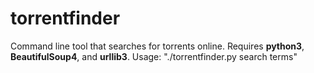 torrentfinder
=============
Command line tool that searches for torrents online. Requires **python3**, **BeautifulSoup4**, and **urllib3**.
Usage: "./torrentfinder.py search terms"
